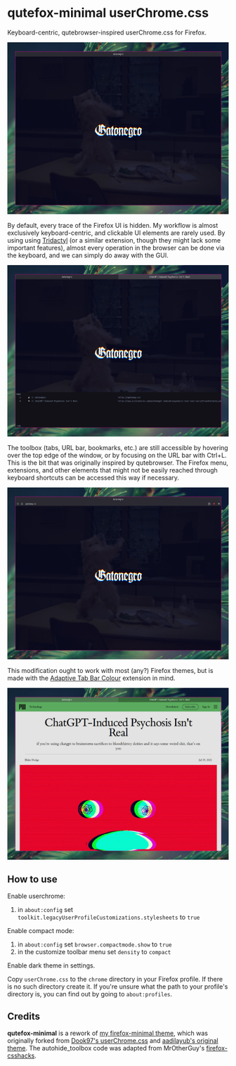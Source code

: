 # qutefox-minimal userChrome.css

Keyboard-centric, qutebrowser-inspired userChrome.css for Firefox.

![](./screenshots/default.png)

By default, every trace of the Firefox UI is hidden. My workflow is almost
exclusively keyboard-centric, and clickable UI elements are rarely used. By
using using [Tridactyl](https://github.com/tridactyl/tridactyl) (or a similar
extension, though they might lack some important features), almost every
operation in the browser can be done via the keyboard, and we can simply do away
with the GUI.

![](./screenshots/tridactyl.png)

The toolbox (tabs, URL bar, bookmarks, etc.) are still accessible by hovering
over the top edge of the window, or by focusing on the URL bar with Ctrl+L. This
is the bit that was originally inspired by qutebrowser. The Firefox menu,
extensions, and other elements that might not be easily reached through keyboard
shortcuts can be accessed this way if necessary.

![](./screenshots/regular_hover.png)

This modification ought to work with most (any?) Firefox themes, but is made
with the [Adaptive Tab Bar Colour](https://github.com/easonwong-de/Adaptive-Tab-Bar-Colour)
extension in mind.

![](./screenshots/auto_colour.png)

## How to use

Enable userchrome:

1) in `about:config` set `toolkit.legacyUserProfileCustomizations.stylesheets` to `true`

Enable compact mode:

1) in `about:config` set `browser.compactmode.show` to `true`
2) in the customize toolbar menu set `density` to `compact`

Enable dark theme in settings.

Copy `userChrome.css` to the `chrome` directory in your Firefox profile. If
there is no such directory create it. If you're unsure what the path to your
profile's directory is, you can find out by going to `about:profiles`.

## Credits

**qutefox-minimal** is a rework of [my firefox-minimal theme](https://github.com/adolfgatonegro/firefox-minimal), which was originally forked from [Dook97's userChrome.css](https://github.com/Dook97/firefox-qutebrowser-userchrome) and [aadilayub's original theme](https://github.com/aadilayub/firefox-i3wm-theme). The autohide\_toolbox code was adapted from MrOtherGuy's [firefox-csshacks](https://github.com/MrOtherGuy/firefox-csshacks).
